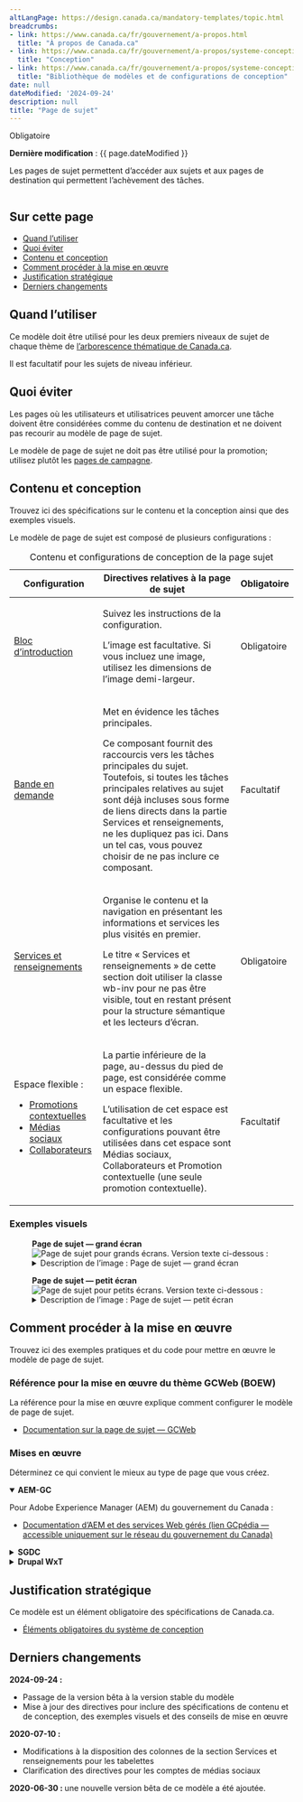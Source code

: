```yaml
---
altLangPage: https://design.canada.ca/mandatory-templates/topic.html
breadcrumbs:
- link: https://www.canada.ca/fr/gouvernement/a-propos.html
  title: "À propos de Canada.ca"
- link: https://www.canada.ca/fr/gouvernement/a-propos/systeme-conception.html
  title: "Conception"
- link: https://www.canada.ca/fr/gouvernement/a-propos/systeme-conception/bibliotheque-modeles.html
  title: "Bibliothèque de modèles et de configurations de conception"
date: null
dateModified: '2024-09-24'
description: null
title: "Page de sujet"
---
```

<p>
 <span class="label label-danger">
  Obligatoire
 </span>
</p>
<p><strong>Dernière modification</strong>&nbsp;: {{ page.dateModified }}</p>
<p>Les pages de sujet permettent d’accéder aux sujets et aux pages de destination qui permettent l’achèvement des tâches.</p>

<div class="pattern-demo mrgn-tp-lg mrgn-bttm-xl"><img src="../images/topic-page-crop-fr.png" class="img-responsive" alt="" /></div>

<section>
 <h2>Sur cette page</h2>
    <ul>
        <li><a href="#use">Quand l’utiliser</a></li>
        <li><a href="#avoid">Quoi éviter</a></li>
        <li><a href="#design">Contenu et conception</a></li>
        <li><a href="#implement">Comment procéder à la mise en œuvre</a></li>
        <li><a href="#research">Justification stratégique </a></li>
        <li><a href="#changes">Derniers changements</a></li>
    </ul>
</section>
<section>
     <h2 id="use">Quand l’utiliser</h2>
     <p>Ce modèle doit être utilisé pour les deux premiers niveaux de sujet de chaque thème de <a href="https://www.canada.ca/fr/gouvernement/a-propos/systeme-conception/arborescence-thematique-types-contenu.html#tree">l’arborescence thématique de Canada.ca</a>.</p>
     <p>Il est facultatif pour les sujets de niveau inférieur.</p>
</section>
<section>
     <h2 id="avoid">Quoi éviter</h2>
     <p>Les pages où les utilisateurs et utilisatrices peuvent amorcer une tâche doivent être considérées comme du contenu de destination et ne doivent pas recourir au modèle de page de sujet.</p>
     <p>Le modèle de page de sujet ne doit pas être utilisé pour la promotion; utilisez plutôt les <a href="../modeles-recommandes/pages-campagnes.html">pages de campagne</a>.</p>
</section>
<section>
     <h2 id="design">Contenu et conception</h2>
     <p>Trouvez ici des spécifications sur le contenu et la conception ainsi que des exemples visuels.</p>
     <p>Le modèle de page de sujet est composé de plusieurs configurations&nbsp;:</p>
     <div class="row mrgn-tp-lg">
            <div class="col-md-12">
                <div class="panel panel-default">
                    <table class="table table-striped" id="ilp-01" aria-live="polite">
                        <caption class="wb-inv">
                            Contenu et configurations de conception de la page sujet
                        </caption>
                        <thead>
                            <tr>
                                <th class="col-md-3">Configuration</th>
                                <th class="col-md-7">Directives relatives à la page de sujet</th>
                                <th class="col-md-2 text-center">Obligatoire</th>
                            </tr>
                        </thead>
                        <tbody>
                            <tr>
                                <td><a href="../configurations-conception-communes/bloc-introduction.html">Bloc d’introduction</a></td>
                                <td>
                                    <p>Suivez les instructions de la configuration.</p>
                                    <p>L’image est facultative. Si vous incluez une image, utilisez les dimensions de l’image demi-largeur.</p>
                                </td>
                                <td class="text-center"><span class="far fa-check-circle text-success"></span><span class="wb-inv"> Obligatoire</span></td>
                            </tr>
                            <tr>
                                <td><a href="../configurations-conception-communes/en-demande.html">Bande en demande</a></td>
                                <td>
                                    <p>Met en évidence les tâches principales.</p>
                                    <p>Ce composant fournit des raccourcis vers les tâches principales du sujet. Toutefois, si toutes les tâches principales relatives au sujet sont déjà incluses sous forme de liens directs dans la partie Services et renseignements, ne les dupliquez pas ici. Dans un tel cas, vous pouvez choisir de ne pas inclure ce composant.</p>
                                </td>
                               <td class="text-center">Facultatif</td>
                            </tr>
                            <tr>
                                <td><a href="../configurations-conception-communes/services-renseignements.html">Services et renseignements</a></td>
                                <td>
                                <p>Organise le contenu et la navigation en présentant les informations et services les plus visités en premier.</p>
                                <p>Le titre « Services et renseignements » de cette section doit utiliser la classe wb-inv pour ne pas être visible, tout en restant présent pour la structure sémantique et les lecteurs d’écran.</p>
                                </td>
                                <td class="text-center"><span class="far fa-check-circle text-success"></span><span class="wb-inv"> Obligatoire</span></td>
                            </tr>
                            <tr>
                                <td>
                                    Espace flexible&nbsp;:<br />
                                    <ul>
                                        <li><a href="../configurations-conception-communes/vignettes-promotionnelles.html">Promotions contextuelles</a></li>
                                        <li><a href="../configurations-conception-communes/bloc-medias-sociaux.html">Médias sociaux</a></li>
                                        <li><a href="../configurations-conception-communes/collaborateurs.html">Collaborateurs</a></li>
                                    </ul>
                                </td>
                                <td>
                                    <p>La partie inférieure de la page, au-dessus du pied de page, est considérée comme un espace flexible.</p>
                                    <p>L’utilisation de cet espace est facultative et les configurations pouvant être utilisées dans cet espace sont Médias sociaux, Collaborateurs et Promotion contextuelle (une seule promotion contextuelle).</p>
                                </td>
                                <td class="text-center">Facultatif</td>
                            </tr>
                        </tbody>
                    </table>
                </div>
            </div>
        </div>
 <h3>Exemples visuels 
</h3>
        <div class="pattern-demo mrgn-tp-md mrgn-bttm-md">
            <figure class="mrgn-tp-md mrgn-bttm-lg">
                <figcaption><b>Page de sujet — grand écran</b></figcaption>
                <img src="../images/topic-page-large-fr.png" class="img-responsive" alt="Page de sujet pour grands écrans. Version texte ci-dessous&nbsp;:" />
                <details>
                    <summary>Description de l’image&nbsp;: Page de sujet — grand écran</summary>
                    <p>La page de sujet commence par un bloc d’introduction. Le [titre du sujet] est affiché dans le style standard H1 de Canada.ca. Après cela, 1 à 2 phrases décrivent les sujets et les principales tâches accessibles sur la page. À droite se trouve une image avec des dimensions de 520 px sur 200 px.</p>
                    <p>Sous le bloc d’introduction se trouve une bande En demande avec deux colonnes de liens (trois dans chaque rangée). Les liens mènent aux tâches principales.</p>
                    <p>En dessous de la bande En demande se trouve la configuration Services et renseignements. Il s’agit de trois colonnes, avec trois sujets dans chaque colonne. Le sujet commence par un titre sous forme d’hyperlien, suivi d’une description. Les instructions pour la description sont les suivantes&nbsp;: utilisez des verbes d’action ou énumérez simplement des mots-clés pour résumer les informations ou les tâches qui peuvent être accomplies sur la page à laquelle le lien renvoie.</p>
                    <p>Une promotion contextuelle se trouve sous la configuration Services et renseignements. Elle comprend une image positionnée à gauche, dont les dimensions sont de 360 px sur 203 px. À droite de l’image se trouve un titre en hyperlien pour l’élément vedette, suivi d’une brève description de celui-ci.</p>
                    <p>À droite de la promotion contextuelle se trouve le composant Médias sociaux. Son titre est «&nbsp;Dans les médias sociaux&nbsp;». Il comprend cinq icônes&nbsp;: Facebook, X, YouTube, Instagram, LinkedIn. À côté de chaque icône se trouve le nom du compte en hyperlien. Sous les icônes se trouve un lien intitulé «&nbsp;D’autres moyens de rester en contact&nbsp;». </p>
                    <p>En bas de la page, juste au-dessus du champ «&nbsp;Date de modification&nbsp;» et du pied de page, se trouve la configuration Collaborateurs. Elle est alignée à gauche. Elle est composée du texte «&nbsp;De&nbsp;:&nbsp;» suivi d’un hyperlien intitulé «&nbsp;[Ministère ou organisme]&nbsp;», le tout étant présenté horizontalement.</p> 
               </details>
               </figure>
        </div>
                <div class="pattern-demo mrgn-tp-md mrgn-bttm-md">
            <figure class="mrgn-tp-md mrgn-bttm-lg">
                <figcaption><b>Page de sujet — petit écran</b></figcaption>
                <img src="../images/topic-page-sm-fr.png" class="img-responsive" alt="Page de sujet pour petits écrans. Version texte ci-dessous&nbsp;:" />
                <details>
                    <summary>Description de l’image&nbsp;: Page de sujet — petit écran</summary>
                    <p>La page de sujet commence par un bloc d’introduction. Le [titre du sujet] est affiché dans le style standard H1 de Canada.ca. Après cela, 1 à 2 phrases décrivent les sujets et les principales tâches accessibles sur la page.</p>
                    <p>Sous le bloc d’introduction se trouve une bande En demande avec une colonne de liens (six au total). Les liens mènent aux tâches principales.</p>
                    <p>En dessous de la bande En demande se trouve la configuration Services et renseignements. Il s’agit d’une colonne, avec neuf sujets au total. Le sujet commence par un titre sous forme d’hyperlien, suivi d’une description. Les instructions pour la description sont les suivantes&nbsp;: utilisez des verbes d’action ou énumérez simplement des mots-clés pour résumer les informations ou les tâches qui peuvent être accomplies sur la page à laquelle le lien renvoie.</p>
                    <p>Une promotion contextuelle se trouve sous la configuration Services et renseignements. L’image de la promotion apparaît en premier, avec des dimensions de 360 px sur 203 px. En dessous de l’image se trouve un titre en hyperlien pour l’élément vedette, suivi d’une brève description de celui-ci.</p>
                    <p>En dessous de la promotion contextuelle se trouve le composant Médias sociaux. Son titre est «&nbsp;Dans les médias sociaux&nbsp;». Il comprend cinq icônes&nbsp;: Facebook, X, YouTube, Instagram, LinkedIn. À côté de chaque icône se trouve le nom du compte en hyperlien. Sous les icônes se trouve un lien intitulé «&nbsp;D’autres moyens de rester en contact&nbsp;».</p>
                    <p>En bas de la page, juste au-dessus du champ «&nbsp;Date de modification&nbsp;» et du pied de page, se trouve la configuration Collaborateurs. Elle est alignée à gauche. Elle est composée du texte «&nbsp;De&nbsp;:&nbsp;» suivi d’un hyperlien intitulé «&nbsp;[Ministère ou organisme]&nbsp;», le tout étant présenté verticalement.</p> 
               </details>
               </figure>
        </div>
<section>
<section>
     <h2 id="implement">Comment procéder à la mise en œuvre</h2>
        <p>Trouvez ici des exemples pratiques et du code pour mettre en œuvre le modèle de page de sujet.</p>
        <h3>Référence pour la mise en œuvre du thème GCWeb (BOEW)</h3>
        <p>La référence pour la mise en œuvre explique comment configurer le modèle de page de sujet.</p>
        <ul>
            <li><a href="https://wet-boew.github.io/GCWeb/templates/topic/topic-doc-fr.html">Documentation sur la page de sujet — GCWeb</a></li>
        </ul>
        <h3>Mises en œuvre</h3>
        <p>Déterminez ce qui convient le mieux au type de page que vous créez.</p>
        <div class="row">
            <div class="col-md-8">
                <div class="wb-tabs mrgn-tp-lg">
                    <div class="tabpanels">
                        <details id="004" open="open">
                            <summary><strong>AEM-GC</strong></summary>
                            <p class="mrgn-tp-lg">Pour Adobe Experience Manager (AEM) du gouvernement du Canada&nbsp;:</p>
                            <ul>
                                <li>
                                    <a href="https://www.gcpedia.gc.ca/wiki/Documentation_d%27AEM_spécifique_au_GC_6.5">
                                        Documentation d’AEM et des services Web gérés (lien GCpédia — accessible uniquement sur le réseau du gouvernement du Canada)
                                    </a>
                                </li>
                            </ul>
                        </details>
                        <details id="005">
                            <summary><strong>SGDC</strong></summary>
                            <p class="mrgn-tp-lg">Pour la solution de gabarits à déploiement centralisé (SGDC)&nbsp;:</p>
                            <ul>
                                <li><a href="https://cenw-wscoe.github.io/sgdc-cdts/docs/index-fr.html">Documentation de la SGDC</a></li>
                            </ul>
                        </details>
                        <details id="006">
                            <summary><strong>Drupal WxT</strong></summary>
                            <p class="mrgn-tp-lg">Pour Drupal WxT&nbsp;:</p>
                            <ul>
                                <li><a href="https://drupalwxt.github.io/">Documentation de Drupal WxT (en anglais seulement)</a></li>
                            </ul>
                        </details>
                    </div>
                </div>
            </div>
        </div>
</section>
<section>
     <h2 id="research">Justification stratégique</h2>
     <p>Ce modèle est un élément obligatoire des spécifications de Canada.ca.</p>
     <ul>
          <li><a href="https://conception.canada.ca/specifications/elements-obligatoires.html">Éléments obligatoires du système de conception</a></li>
     </ul>
</section>
<section>
 <h2 id="changes">
  Derniers changements
 </h2>
 <p>
  <strong>
   2024-09-24&nbsp;:
  </strong>
 </p>
 <ul>
  <li>
   Passage de la version bêta à la version stable du modèle
  </li>
  <li>
   Mise à jour des directives pour inclure des spécifications de contenu et de conception, des exemples visuels et des conseils de mise en œuvre
  </li>
 </ul>
 <p>
  <strong>
   2020-07-10&nbsp;:
  </strong>
 </p>
 <ul>
  <li>
   Modifications à la disposition des colonnes de la section Services et renseignements pour les tabelettes
  </li>
  <li>
   Clarification des directives pour les comptes de médias sociaux
  </li>
 </ul>
 <p>
  <strong>
   2020-06-30&nbsp;:
  </strong>
  une nouvelle version bêta de ce modèle a été ajoutée.
 </p>
</section>
